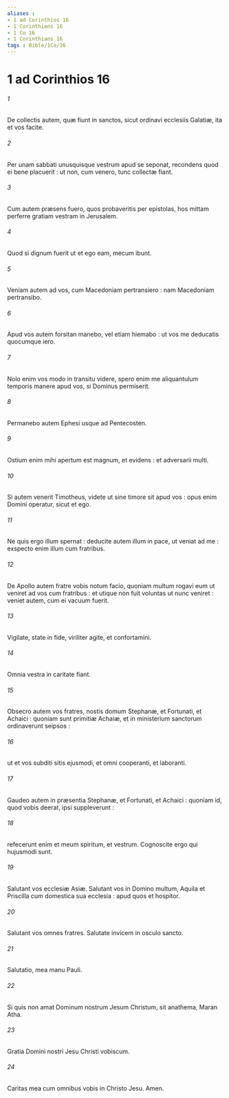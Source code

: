 ```yaml
---
aliases : 
- 1 ad Corinthios 16
- 1 Corinthiens 16
- 1 Co 16
- 1 Corinthians 16
tags : Bible/1Co/16
---
```


# 1 ad Corinthios 16

###### 1
De collectis autem, quæ fiunt in sanctos, sicut ordinavi ecclesiis Galatiæ, ita et vos facite.
###### 2
Per unam sabbati unusquisque vestrum apud se seponat, recondens quod ei bene placuerit : ut non, cum venero, tunc collectæ fiant.
###### 3
Cum autem præsens fuero, quos probaveritis per epistolas, hos mittam perferre gratiam vestram in Jerusalem.
###### 4
Quod si dignum fuerit ut et ego eam, mecum ibunt.
###### 5
Veniam autem ad vos, cum Macedoniam pertransiero : nam Macedoniam pertransibo.
###### 6
Apud vos autem forsitan manebo, vel etiam hiemabo : ut vos me deducatis quocumque iero.
###### 7
Nolo enim vos modo in transitu videre, spero enim me aliquantulum temporis manere apud vos, si Dominus permiserit.
###### 8
Permanebo autem Ephesi usque ad Pentecosten.
###### 9
Ostium enim mihi apertum est magnum, et evidens : et adversarii multi.
###### 10
Si autem venerit Timotheus, videte ut sine timore sit apud vos : opus enim Domini operatur, sicut et ego.
###### 11
Ne quis ergo illum spernat : deducite autem illum in pace, ut veniat ad me : exspecto enim illum cum fratribus.
###### 12
De Apollo autem fratre vobis notum facio, quoniam multum rogavi eum ut veniret ad vos cum fratribus : et utique non fuit voluntas ut nunc veniret : veniet autem, cum ei vacuum fuerit.
###### 13
Vigilate, state in fide, viriliter agite, et confortamini.
###### 14
Omnia vestra in caritate fiant.
###### 15
Obsecro autem vos fratres, nostis domum Stephanæ, et Fortunati, et Achaici : quoniam sunt primitiæ Achaiæ, et in ministerium sanctorum ordinaverunt seipsos :
###### 16
ut et vos subditi sitis ejusmodi, et omni cooperanti, et laboranti.
###### 17
Gaudeo autem in præsentia Stephanæ, et Fortunati, et Achaici : quoniam id, quod vobis deerat, ipsi suppleverunt :
###### 18
refecerunt enim et meum spiritum, et vestrum. Cognoscite ergo qui hujusmodi sunt.
###### 19
Salutant vos ecclesiæ Asiæ. Salutant vos in Domino multum, Aquila et Priscilla cum domestica sua ecclesia : apud quos et hospitor.
###### 20
Salutant vos omnes fratres. Salutate invicem in osculo sancto.
###### 21
Salutatio, mea manu Pauli.
###### 22
Si quis non amat Dominum nostrum Jesum Christum, sit anathema, Maran Atha.
###### 23
Gratia Domini nostri Jesu Christi vobiscum.
###### 24
Caritas mea cum omnibus vobis in Christo Jesu. Amen.
